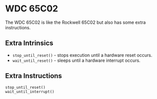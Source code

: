 # WDC 65C02

The WDC 65C02 is like the Rockwell 65C02 but also has some extra instructions.

## Extra Intrinsics
- `stop_until_reset()` - stops execution until a hardware reset occurs.
- `wait_until_reset()` - sleeps until a hardware interrupt occurs.

## Extra Instructions

```wiz
stop_until_reset()
wait_until_interrupt()
```
